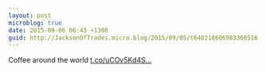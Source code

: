 ```yaml
---
layout: post
microblog: true
date: 2015-09-06 06:43 +1300
guid: http://JacksonOfTrades.micro.blog/2015/09/05/t640218606983360516.html
---
```

Coffee around the world [t.co/uCOv5Kd4S...](http://t.co/uCOv5Kd4Sy)
